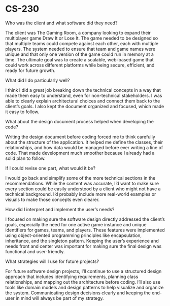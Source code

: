 # CS-230
Who was the client and what software did they need?

The client was The Gaming Room, a company looking to expand their multiplayer game Draw It or Lose It. The game needed to be designed so that multiple teams could compete against each other, each with multiple players. The system needed to ensure that team and game names were unique and that only one version of the game could run in memory at a time. The ultimate goal was to create a scalable, web-based game that could work across different platforms while being secure, efficient, and ready for future growth.

What did I do particularly well?

I think I did a great job breaking down the technical concepts in a way that made them easy to understand, even for non-technical stakeholders. I was able to clearly explain architectural choices and connect them back to the client’s goals. I also kept the document organized and focused, which made it easy to follow.

What about the design document process helped when developing the code?

Writing the design document before coding forced me to think carefully about the structure of the application. It helped me define the classes, their relationships, and how data would be managed before ever writing a line of code. That made development much smoother because I already had a solid plan to follow.

If I could revise one part, what would it be?

I would go back and simplify some of the more technical sections in the recommendations. While the content was accurate, I’d want to make sure every section could be easily understood by a client who might not have a technical background. I’d probably include more real-world examples or visuals to make those concepts even clearer.

How did I interpret and implement the user’s needs?

I focused on making sure the software design directly addressed the client’s goals, especially the need for one active game instance and unique identifiers for games, teams, and players. These features were implemented using object-oriented programming principles like encapsulation, inheritance, and the singleton pattern. Keeping the user’s experience and needs front and center was important for making sure the final design was functional and user-friendly.

What strategies will I use for future projects?

For future software design projects, I’ll continue to use a structured design approach that includes identifying requirements, planning class relationships, and mapping out the architecture before coding. I’ll also use tools like domain models and design patterns to help visualize and organize the system. Communicating design decisions clearly and keeping the end-user in mind will always be part of my strategy.
